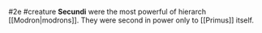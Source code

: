 #2e #creature
**Secundi** were the most powerful of hierarch [[Modron|modrons]]. They were second in power only to [[Primus]] itself.